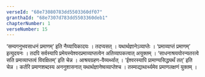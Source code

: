 ```yaml
---
verseId: "68e73080783dd5503360df07"
granthaId: "68e7307d783dd5503360deb1"
chapterNumber: 1
verseNumber: 15
---
```


‘सम्यगनुभवसाधनं प्रमाणम्’ इति नैय्यायिकादयः । तदप्यसत् । यथार्थज्ञानेऽव्याप्तेः । ‘प्रमाव्याप्तं प्रमाणम्’ इत्युदयनः । तदपि सर्वस्यापि प्रमेयस्येश्वरप्रमाव्याप्तत्वेन अतिव्यापकत्वात् अयुक्तम् । ‘साधनाश्रययोरन्यतरत्वे  सति प्रमाव्याप्तत्वं विवक्षितम्’ इति चेन्न । आश्रयग्रहण-वैय्यर्थ्यात् । ‘ईश्वरस्यापि प्रामाण्यसिद्ध्यर्थं तत्’ इति चेन्न । कर्तरि प्रमाणशब्दस्य अननुशासनात् यथार्थज्ञानेष्वव्याप्तेश्च । तस्माद्याथार्थ्यमेव प्रमाणलक्षणं युक्तम् । 

